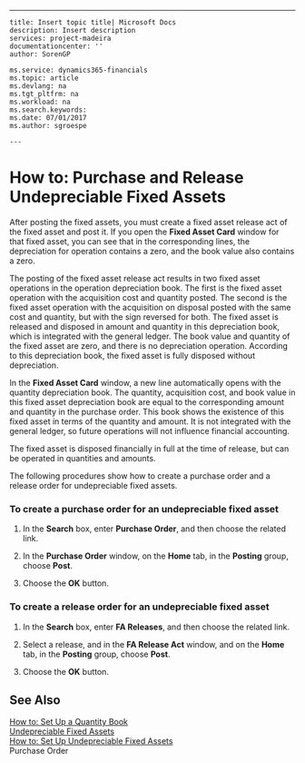 ---
    title: Insert topic title| Microsoft Docs
    description: Insert description
    services: project-madeira
    documentationcenter: ''
    author: SorenGP

    ms.service: dynamics365-financials
    ms.topic: article
    ms.devlang: na
    ms.tgt_pltfrm: na
    ms.workload: na
    ms.search.keywords:
    ms.date: 07/01/2017
    ms.author: sgroespe

    ---
# How to: Purchase and Release Undepreciable Fixed Assets
After posting the fixed assets, you must create a fixed asset release act of the fixed asset and post it. If you open the **Fixed Asset Card** window for that fixed asset, you can see that in the corresponding lines, the depreciation for operation contains a zero, and the book value also contains a zero.  
  
 The posting of the fixed asset release act results in two fixed asset operations in the operation depreciation book. The first is the fixed asset operation with the acquisition cost and quantity posted. The second is the fixed asset operation with the acquisition on disposal posted with the same cost and quantity, but with the sign reversed for both. The fixed asset is released and disposed in amount and quantity in this depreciation book, which is integrated with the general ledger. The book value and quantity of the fixed asset are zero, and there is no depreciation operation. According to this depreciation book, the fixed asset is fully disposed without depreciation.  
  
 In the **Fixed Asset Card** window, a new line automatically opens with the quantity depreciation book. The quantity, acquisition cost, and book value in this fixed asset depreciation book are equal to the corresponding amount and quantity in the purchase order. This book shows the existence of this fixed asset in terms of the quantity and amount. It is not integrated with the general ledger, so future operations will not influence financial accounting.  
  
 The fixed asset is disposed financially in full at the time of release, but can be operated in quantities and amounts.  
  
 The following procedures show how to create a purchase order and a release order for undepreciable fixed assets.  
  
### To create a purchase order for an undepreciable fixed asset  
  
1.  In the **Search** box, enter **Purchase Order**, and then choose the related link.  
  
2.  In the **Purchase Order** window, on the **Home** tab, in the **Posting** group, choose **Post**.  
  
3.  Choose the **OK** button.  
  
### To create a release order for an undepreciable fixed asset  
  
1.  In the **Search** box, enter **FA Releases**, and then choose the related link.  
  
2.  Select a release, and in the **FA Release Act** window, and on the **Home** tab, in the **Posting** group, choose **Post**.  
  
3.  Choose the **OK** button.  
  
## See Also  
 [How to: Set Up a Quantity Book](../../LocalFunctionalityForMicrosoftDynamicsNav2016/Russia/how-to-set-up-a-quantity-book.md)   
 [Undepreciable Fixed Assets](../../LocalFunctionalityForMicrosoftDynamicsNav2016/Russia/undepreciable-fixed-assets.md)   
 [How to: Set Up Undepreciable Fixed Assets](../../LocalFunctionalityForMicrosoftDynamicsNav2016/Russia/how-to-set-up-undepreciable-fixed-assets.md)   
 Purchase Order